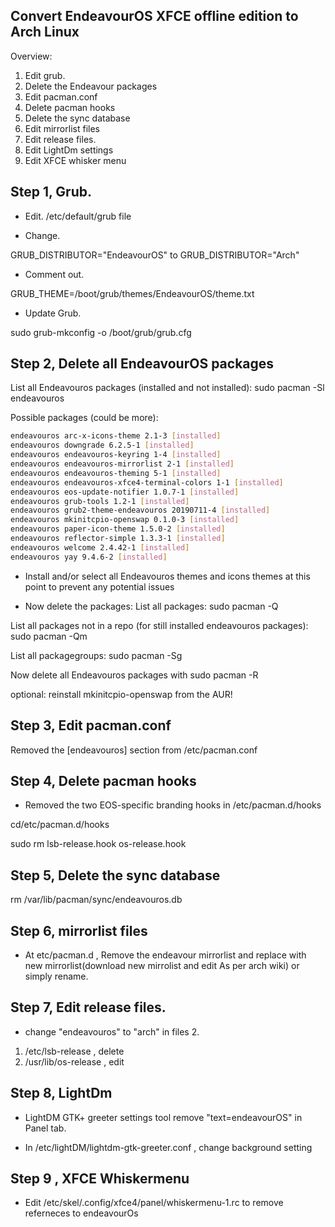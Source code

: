 Convert EndeavourOS XFCE offline edition to Arch Linux
-----------
Overview:
1. Edit grub. 
2. Delete the Endeavour packages
3. Edit pacman.conf
4. Delete pacman hooks
5. Delete the sync database
6. Edit mirrorlist files
7. Edit release files.
8. Edit LightDm settings
9. Edit XFCE whisker menu 

Step 1, Grub.
------------

* Edit. /etc/default/grub file


* Change.

GRUB_DISTRIBUTOR="EndeavourOS"
to
GRUB_DISTRIBUTOR="Arch"

* Comment out.

GRUB_THEME=/boot/grub/themes/EndeavourOS/theme.txt

* Update Grub.

sudo grub-mkconfig -o /boot/grub/grub.cfg

Step 2, Delete all EndeavourOS packages
-----------------
List all Endeavouros packages (installed and not installed):
sudo pacman -Sl endeavouros

Possible packages (could be more): 
```sh
endeavouros arc-x-icons-theme 2.1-3 [installed]
endeavouros downgrade 6.2.5-1 [installed]
endeavouros endeavouros-keyring 1-4 [installed]
endeavouros endeavouros-mirrorlist 2-1 [installed]
endeavouros endeavouros-theming 5-1 [installed]
endeavouros endeavouros-xfce4-terminal-colors 1-1 [installed]
endeavouros eos-update-notifier 1.0.7-1 [installed]
endeavouros grub-tools 1.2-1 [installed]
endeavouros grub2-theme-endeavouros 20190711-4 [installed]
endeavouros mkinitcpio-openswap 0.1.0-3 [installed]
endeavouros paper-icon-theme 1.5.0-2 [installed]
endeavouros reflector-simple 1.3.3-1 [installed]
endeavouros welcome 2.4.42-1 [installed]
endeavouros yay 9.4.6-2 [installed]
```

* Install and/or select all Endeavouros themes and icons themes at this point to prevent any potential issues

* Now delete the packages:
List all packages:
sudo pacman -Q 

List all packages not in a repo (for still installed endeavouros packages):
sudo pacman -Qm

List all packagegroups:
sudo pacman -Sg <Paketgruppe>

Now delete all Endeavouros packages with sudo pacman -R

optional: reinstall mkinitcpio-openswap from the AUR!


Step 3, Edit pacman.conf
----------------------

Removed the [endeavouros] section from /etc/pacman.conf


Step 4, Delete pacman hooks
----------------

* Removed the two EOS-specific branding hooks in /etc/pacman.d/hooks

cd/etc/pacman.d/hooks

sudo rm lsb-release.hook os-release.hook 


Step 5, Delete the sync database
-----------------

rm /var/lib/pacman/sync/endeavouros.db

Step 6, mirrorlist files
------------------

* At etc/pacman.d , Remove the endeavour mirrorlist and replace with new mirrorlist(download new mirrolist and edit 
As per arch wiki) or simply rename.

Step 7, Edit release files.
-----------------------
 
* change "endeavouros" to "arch"  in files 2.

1. /etc/lsb-release    , delete
2. /usr/lib/os-release    ,  edit 


Step 8, LightDm 
------------------------------

* LightDM GTK+ greeter settings tool remove "text=endeavourOS" in Panel tab.
 
* In /etc/lightDM/lightdm-gtk-greeter.conf , change background setting

Step 9 , XFCE Whiskermenu
-------------------------
* Edit /etc/skel/.config/xfce4/panel/whiskermenu-1.rc to remove referneces to endeavourOs
